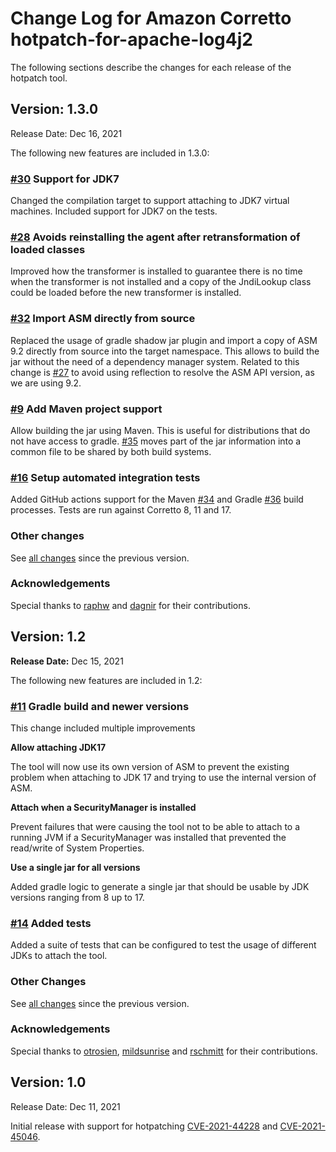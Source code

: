 # Change Log for Amazon Corretto hotpatch-for-apache-log4j2

The following sections describe the changes for each release of the hotpatch tool.

## Version: 1.3.0

Release Date: Dec 16, 2021

The following new features are included in 1.3.0:

### [#30](https://github.com/corretto/hotpatch-for-apache-log4j2/pull/30) Support for JDK7 ###
Changed the compilation target to support attaching to JDK7 virtual machines. Included support for JDK7 on the tests.

### [#28](https://github.com/corretto/hotpatch-for-apache-log4j2/pull/28) Avoids reinstalling the agent after retransformation of loaded classes ###
Improved how the transformer is installed to guarantee there is no time when the transformer is not installed and a copy of the JndiLookup class could be loaded before the new transformer is installed.

### [#32](https://github.com/corretto/hotpatch-for-apache-log4j2/pull/32) Import ASM directly from source ###
Replaced the usage of gradle shadow jar plugin and import a copy of ASM 9.2 directly from source into the target namespace. This allows to build the jar without the need of a dependency manager system. Related to this change is [#27](https://github.com/corretto/hotpatch-for-apache-log4j2/pull/27) to avoid using reflection to resolve the ASM API version, as we are using 9.2.

### [#9](https://github.com/corretto/hotpatch-for-apache-log4j2/pull/9) Add Maven project support ###
Allow building the jar using Maven. This is useful for distributions that do not have access to gradle. [#35](https://github.com/corretto/hotpatch-for-apache-log4j2/pull/35) moves part of the jar information into a common file to be shared by both build systems.

### [#16](https://github.com/corretto/hotpatch-for-apache-log4j2/pull/16) Setup automated integration tests ###
Added GitHub actions support for the Maven [#34](https://github.com/corretto/hotpatch-for-apache-log4j2/pull/34) and Gradle [#36](https://github.com/corretto/hotpatch-for-apache-log4j2/pull/36) build processes. Tests are run against Corretto 8, 11 and 17.

### Other changes ###
See [all changes](https://github.com/corretto/hotpatch-for-apache-log4j2/compare/1.2...1.3.0) since the previous version.

### Acknowledgements ###
Special thanks to [raphw](https://github.com/raphw) and [dagnir](https://github.com/dagnir) for their contributions.

## Version: 1.2

**Release Date:** Dec 15, 2021

The following new features are included in 1.2:

### [#11](https://github.com/corretto/hotpatch-for-apache-log4j2/pull/11) Gradle build and newer versions ###

This change included multiple improvements

**Allow attaching JDK17**

The tool will now use its own version of ASM to prevent the existing problem when attaching to JDK 17 and trying to use the internal version of ASM.

**Attach when a SecurityManager is installed**

Prevent failures that were causing the tool not to be able to attach to a running JVM if a SecurityManager was installed that prevented the read/write of System Properties.

**Use a single jar for all versions**

Added gradle logic to generate a single jar that should be usable by JDK versions ranging from 8 up to 17.

### [#14](https://github.com/corretto/hotpatch-for-apache-log4j2/pull/14) Added tests ###

Added a suite of tests that can be configured to test the usage of different JDKs to attach the tool.

### Other Changes ###
See [all changes](https://github.com/corretto/hotpatch-for-apache-log4j2/compare/1.0...1.2) since the previous version.

### Acknowledgements ###
Special thanks to [otrosien](https://github.com/otrosien), [mildsunrise](https://github.com/mildsunrise) and [rschmitt](https://github.com/rschmitt) for their contributions.

## Version: 1.0

Release Date: Dec 11, 2021

Initial release with support for hotpatching [CVE-2021-44228](https://nvd.nist.gov/vuln/detail/CVE-2021-44228) and [CVE-2021-45046](https://nvd.nist.gov/vuln/detail/CVE-2021-45046/).

